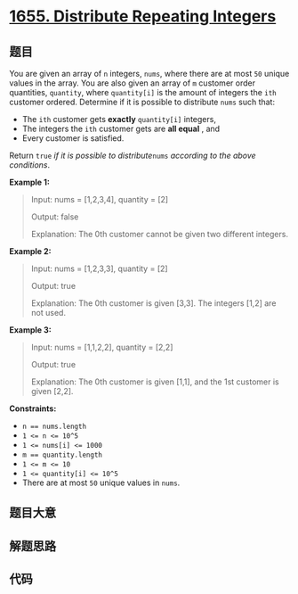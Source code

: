 # [1655. Distribute Repeating Integers](https://leetcode.com/problems/distribute-repeating-integers/)

## 题目

You are given an array of `n` integers, `nums`, where there are at most `50`
unique values in the array. You are also given an array of `m` customer order
quantities, `quantity`, where `quantity[i]` is the amount of integers the
`ith` customer ordered. Determine if it is possible to distribute `nums` such
that:

- The `ith` customer gets **exactly** `quantity[i]` integers,
- The integers the `ith` customer gets are **all equal** , and
- Every customer is satisfied.

Return `true` _if it is possible to distribute_`nums` _according to the above
conditions_.

**Example 1:**

> Input: nums = [1,2,3,4], quantity = [2]
>
> Output: false
>
> Explanation: The 0th customer cannot be given two different integers.

**Example 2:**

> Input: nums = [1,2,3,3], quantity = [2]
>
> Output: true
>
> Explanation: The 0th customer is given [3,3]. The integers [1,2] are not used.

**Example 3:**

> Input: nums = [1,1,2,2], quantity = [2,2]
>
> Output: true
>
> Explanation: The 0th customer is given [1,1], and the 1st customer is given [2,2].

**Constraints:**

- `n == nums.length`
- `1 <= n <= 10^5`
- `1 <= nums[i] <= 1000`
- `m == quantity.length`
- `1 <= m <= 10`
- `1 <= quantity[i] <= 10^5`
- There are at most `50` unique values in `nums`.

## 题目大意

## 解题思路

## 代码

```javascript

```
